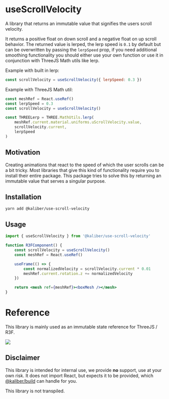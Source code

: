 # useScrollVelocity
A library that returns an immutable value that signifies the users scroll velocity.

It returns a positive float on down scroll and a negative float on up scroll behavior.
The returned value is lerped, the lerp speed is `0.1` by default but can be overwritten by passing the `lerpSpeed` prop, if you need additional smoothing functionality you should either use your own function or use it in conjunction with ThreeJS Math utils like lerp.

Example with built in lerp:
```js
const scrollVelocity = useScrollVelocity({ lerpSpeed: 0.3 })
```

Example with ThreeJS Math util:
```js
const meshRef = React.useRef()
const lerpSpeed = 0.3
const scrollVelocity = useScrollVelocity()

const THREELerp = THREE.MathUtils.lerp(
    meshRef.current.material.uniforms.uScrollVelocity.value,
    scrollVelocity.current,
    lerpSpeed
)
```

## Motivation
Creating animations that react to the speed of which the user scrolls can be a bit tricky. Most libraries that give this kind of functionality require you to install their entire package. This package tries to solve this by returning an immutable value that serves a singular purpose. 

## Installation

```
yarn add @kaliber/use-scroll-velocity
```

## Usage

```jsx
import { useScrollVelocity } from '@kaliber/use-scroll-velocity'

function R3FComponent() {
    const scrollVelocity = useScrollVelocity()
    const meshRef = React.useRef()

    useFrame(() => {
        const normalizedVelocity = scrollVelocity.current * 0.01
        meshRef.current.rotation.z += normalizedVelocity
    })

    return <mesh ref={meshRef}><boxMesh /></mesh>
}
```

# Reference
This library is mainly used as an immutable state reference for ThreeJS / R3F. 

![](https://media4.giphy.com/media/v1.Y2lkPTc5MGI3NjExMHhxNjBhaGo5bDJ0bmJoMGVsdmk1MzhvcDBoOHh3M2NxeHhhZzIwNiZlcD12MV9pbnRlcm5hbF9naWZfYnlfaWQmY3Q9Zw/pjOTiMEkFKlN8lQXOT/giphy.gif)

## Disclaimer
This library is intended for internal use, we provide __no__ support, use at your own risk. It does not import React, but expects it to be provided, which [@kaliber/build](https://kaliberjs.github.io/build/) can handle for you.

This library is not transpiled.
